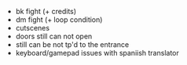 * bk fight (+ credits)
* dm fight (+ loop condition)
* cutscenes
* doors still can not open
* still can be not tp'd to the entrance
* keyboard/gamepad issues with spaniish translator